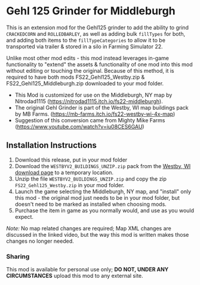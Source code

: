 # Gehl 125 Grinder for Middleburgh
This is an extension mod for the Gehl125 grinder to add the ability to grind `CRACKEDCORN` and `ROLLEDBARLEY`, as well as adding bulk `fillTypes` for both, and adding both items to the `fillTypeCategories` to allow it to be transported via trailer & stored in a silo in Farming Simulator 22.

Unlike most other mod edits - this mod instead leverages in-game functionality to "extend" the assets & functionality of one mod into this mod without editing or touching the original. Because of this method, it is required to have both mods FS22_Gehl125_Westby.zip & FS22_Gehl125_Middleburgh.zip downloaded to your mod folder.

- This Mod is customized for use on the Middleburgh, NY map by Nitrodad1115 (https://nitrodad1115.itch.io/fs22-middleburgh).
- The original Gehl Grinder is part of the Westby, WI map buildings pack by MB Farms. (https://mb-farms.itch.io/fs22-westby-wi-4x-map)
- Suggestion of this conversion came from Mighty Mike Farms (https://www.youtube.com/watch?v=iu08CES6GAU)


## Installation Instructions
1. Download this release, put in your mod folder
2. Download the `WESTBYV2_BUILDINGS_UNZIP.zip` pack from the [Westby, WI download page](https://mb-farms.itch.io/fs22-westby-wi-4x-map) to a temporary location.
3. Unzip the file `WESTBYV2_BUILDINGS_UNZIP.zip`  and copy the zip `FS22_Gehl125_Westby.zip` in your mod folder.
4. Launch the game selecting the Middleburgh, NY map, and "install" only this mod - the original mod just needs to be in your mod folder, but doesn't need to be marked as installed when choosing mods.
5. Purchase the item in game as you normally would, and use as you would expect.

_Note:_ No map related changes are required; Map XML changes are discussed in the linked video, but the way this mod is written makes those changes no longer needed.


### Sharing
This mod is available for personal use only;  **DO NOT, UNDER ANY CIRCUMSTANCES** upload this mod to any external site. 